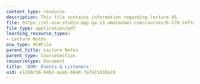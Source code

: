 ```yaml
---
content_type: resource
description: This file contains information regarding lecture 45.
file: https://ol-ocw-studio-app-qa.s3.amazonaws.com/courses/6-170-software-studio-spring-2013/e1240c5664b2aaab68a07af421d38a19_MIT6_170S13_45-dom-list.pdf
file_type: application/pdf
learning_resource_types:
- Lecture Notes
ocw_type: OCWFile
parent_title: Lecture Notes
parent_type: CourseSection
resourcetype: Document
title: 'DOM: Events & Listeners'
uid: e1240c56-64b2-aaab-68a0-7af421d38a19
---
```

